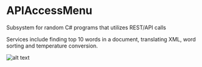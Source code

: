 # APIAccessMenu
Subsystem for random C# programs that utilizes REST/API calls

Services include finding top 10 words in a document, translating XML, word sorting and temperature conversion.

![alt text](https://github.com/ClckWrk550/APIAccessMenu/Menu.png?raw=true)
